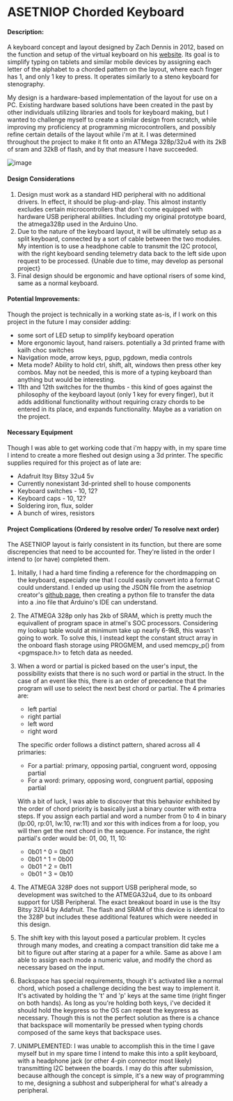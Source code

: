 # ASETNIOP Chorded Keyboard

#### Description:
A keyboard concept and layout designed by Zach Dennis in 2012, based on the function and setup of the virtual keyboard on his [website](https://www.asetniop.com). Its goal is to simplify typing on tablets and similar mobile devices by assigning each letter of the alphabet to a chorded pattern on the layout, where each finger has 1, and only 1 key to press. It operates similarly to a steno keyboard for stenography.

My design is a hardware-based implementation of the layout for use on a PC. Existing hardware based solutions have been created in the past by other individuals utilizing libraries and tools for keyboard making, but I wanted to challenge myself to create a similar design from scratch, while improving my proficiency at programming microcontrollers, and possibly refine certain details of the layout while i'm at it. I was determined throughout the project to make it fit onto an ATMega 328p/32u4 with its 2kB of sram and 32kB of flash, and by that measure I have succeeded.


![image](https://user-images.githubusercontent.com/33296248/147901579-bd6e3145-adde-4905-bbc8-30b6152ae106.png)


#### Design Considerations
1. Design must work as a standard HID peripheral with no additional drivers. In effect, it should be plug-and-play. This almost instantly excludes certain microcontrollers that don't come equipped with hardware USB peripheral abilities. Including my original prototype board, the atmega328p used in the Arduino Uno.
2. Due to the nature of the keyboard layout, it will be ultimately setup as a split keyboard, connected by a sort of cable between the two modules. My intention is to use a headphone cable to transmit the I2C protocol, with the right keyboard sending telemetry data back to the left side upon request to be processed. {Unable due to time, may develop as personal project}
3. Final design should be ergonomic and have optional risers of some kind, same as a normal keyboard.



#### Potential Improvements:
Though the project is technically in a working state as-is, if I work on this project in the future I may consider adding:
* some sort of LED setup to simplify keyboard operation
* More ergonomic layout, hand raisers. potentially a 3d printed frame with kailh choc switches
* Navigation mode, arrow keys, pgup, pgdown, media controls
* Meta mode? Ability to hold ctrl, shift, alt, windows then press other key combos. May not be needed, this is more of a typing keyboard than anything but would be interesting.
* 11th and 12th switches for the thumbs - this kind of goes against the philosophy of the keyboard layout (only 1 key for every finger), but it adds additional functionality without requiring crazy chords to be entered in its place, and expands functionality. Maybe as a variation on the project.



#### Necessary Equipment
Though I was able to get working code that i'm happy with, in my spare time I intend to create a more fleshed out design using a 3d printer.
The specific supplies required for this project as of late are: 
* Adafruit Itsy Bitsy 32u4 5v 
* Currently nonexistant 3d-printed shell to house components
* Keyboard switches - 10, 12?
* Keyboard caps - 10, 12?
* Soldering iron, flux, solder
* A bunch of wires, resistors



#### Project Complications (Ordered by resolve order/ To resolve next order)
The ASETNIOP layout is fairly consistent in its function, but there are some discrepencies that need to be accounted for. They're listed in the order I intend to (or have) completed them.

1. Initally, I had a hard time finding a reference for the chordmapping on the keyboard, especially one that I could easily convert into a format C could understand. I ended up using the JSON file from the asetniop creator's [github page](https://github.com/asetniop/Predictive), then creating a python file to transfer the data into a .ino file that Arduino's IDE can understand.

2. The ATMEGA 328p only has 2kb of SRAM, which is pretty much the equivallent of program space in atmel's SOC processors. Considering my lookup table would at minimum take up nearly 6-9kB, this wasn't going to work. To solve this, I instead kept the constant struct array in the onboard flash storage using PROGMEM, and used memcpy_p() from <pgmspace.h> to fetch data as needed. 

3.  When a word or partial is picked based on the user's input, the possibility exists that there is no such word or partial in the struct.  In the case of an event like this, there is an order of precedence that the program will use to select the next best chord or partial. The 4 primaries are:
    * left partial
    * right partial
    * left word
    * right word 

    The specific order follows a distinct pattern, shared across all 4 primaries:
    - For a partial: primary, opposing partial, congruent word, opposing partial
    - For a word: primary, opposing word, congruent partial, opposing partial

    With a bit of luck, I was able to discover that this behavior exhibited by the order of chord priority is basically just a binary counter with extra steps. If you assign each partial and word a number from 0 to 4 in binary (lp:00, rp:01, lw:10, rw:11) and xor this with indices from a for loop, you will then get the next chord in the sequence. For instance, the right partial's order would be: 01, 00, 11, 10:
    * 0b01 ^ 0 = 0b01
    * 0b01 ^ 1 = 0b00
    * 0b01 ^ 2 = 0b11
    * 0b01 ^ 3 = 0b10

4. The ATMEGA 328P does not support USB peripheral mode, so development was switched to the ATMEGA32u4, due to its onboard support for USB Peripheral. The exact breakout board in use is the Itsy Bitsy 32U4 by Adafruit. The flash and SRAM of this device is identical to the 328P but includes these additional features which were needed in this design.

5. The shift key with this layout posed a particular problem. It cycles through many modes, and creating a compact transition did take me a bit to figure out after staring at a paper for a while. Same as above I am able to assign each mode a numeric value, and modify the chord as necessary based on the input.

6. Backspace has special requirements, though it's activated like a normal chord, which posed a challenge deciding the best way to implement it. It's activated by holding the 't' and 'p' keys at the same time (right finger on both hands). As long as you're holding both keys, i've decided it should hold the keypress so the OS can repeat the keypress as necessary. Though this is not the perfect solution as there is a chance that backspace will momentarily be pressed when typing chords composed of the same keys that backspace uses.

7. UNIMPLEMENTED: I was unable to accomplish this in the time I gave myself but in my spare time I intend to make this into a split keyboard, with a headphone jack (or other 4-pin connector most likely) transmitting I2C between the boards. I may do this after submission, because although the concept is simple, it's a new way of programming to me, designing a subhost and subperipheral for what's already a peripheral.
